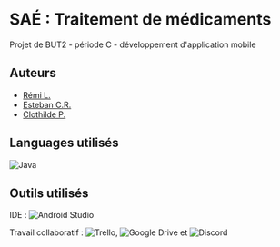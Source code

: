 # SAÉ : Traitement de médicaments

Projet de BUT2 - période C - développement d'application mobile
## Auteurs

[//]: [![Contributors](https://contrib.rocks/image?anon=1&repo=TorielLink/SAE-AppMobile)](https://github.com/TorielLink/SAE-AppMobile/graphs/contributors)

- [Rémi L.](https://github.com/remi-lem)
- [Esteban C.R.](https://github.com/EstebanCRz)
- [Clothilde P.](https://github.com/TorielLink)

## Languages utilisés
![Java](https://img.shields.io/badge/java-%23ED8B00.svg?style=for-the-badge&logo=openjdk&logoColor=white)

## Outils utilisés

IDE : ![Android Studio](https://img.shields.io/badge/Android%20Studio-3DDC84.svg?style=for-the-badge&logo=android-studio&logoColor=white)

Travail collaboratif : ![Trello](https://img.shields.io/badge/Trello-%23026AA7.svg?style=for-the-badge&logo=Trello&logoColor=white),
![Google Drive](https://img.shields.io/badge/Google%20Drive-4285F4?style=for-the-badge&logo=googledrive&logoColor=white)
et ![Discord](https://img.shields.io/badge/Discord-%235865F2.svg?style=for-the-badge&logo=discord&logoColor=white)
